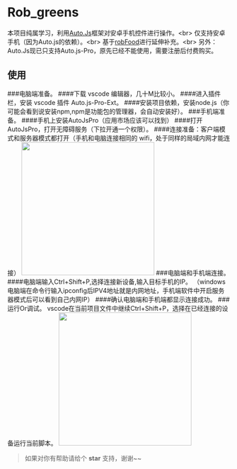 # Rob_greens
本项目纯属学习，利用[Auto.Js](https://github.com/hyb1996/Auto.js?files=1)框架对安卓手机控件进行操作。\<br>
仅支持安卓手机（因为Auto.js的依赖）。\<br>
基于[robFood](https://github.com/sean529/robFood)进行延伸补充。\<br>
另外：Auto.Js现已只支持Auto.js-Pro，原先已经不能使用，需要注册后付费购买。


## 使用

###电脑端准备。
####下载 vscode 编辑器，几十M比较小。
####进入插件栏，安装 vscode 插件 Auto.js-Pro-Ext。
####安装项目依赖，安装node.js（你可能会看到说安装npm,npm是功能包的管理器，会自动安装好）。
###手机端准备。
####手机上安装AutoJsPro（应用市场应该可以找到）
####打开AutoJsPro，打开无障碍服务（下拉开通一个权限）。
####连接准备：客户端模式和服务器模式都打开（手机和电脑连接相同的 wifi，处于同样的局域内网才能连接）
   <img src="./pictures/autojs.png" width="300">
###电脑端和手机端连接。
####电脑端输入Ctrl+Shift+P,选择连接新设备,输入目标手机的IP。
  （windows电脑端在命令行输入ipconfig后IPV4地址就是内网地址，手机端软件中开启服务器模式后可以看到自己内网IP）
####确认电脑端和手机端都显示连接成功。
###运行Or调试。
  vscode在当前项目文件中继续Ctrl+Shift+P，选择在已经连接的设备运行当前脚本。
   <img src="./pictures/vscode-autojs.jpeg" width="300">

> 如果对你有帮助请给个 **star** 支持，谢谢~~
